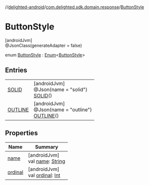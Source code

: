 //[delighted-android](../../../index.md)/[com.delighted.sdk.domain.response](../index.md)/[ButtonStyle](index.md)

# ButtonStyle

[androidJvm]\
@JsonClass(generateAdapter = false)

enum [ButtonStyle](index.md) : [Enum](https://kotlinlang.org/api/latest/jvm/stdlib/kotlin/-enum/index.html)&lt;[ButtonStyle](index.md)&gt;

## Entries

| | |
|---|---|
| [SOLID](-s-o-l-i-d/index.md) | [androidJvm]<br>@Json(name = &quot;solid&quot;)<br>[SOLID](-s-o-l-i-d/index.md)() |
| [OUTLINE](-o-u-t-l-i-n-e/index.md) | [androidJvm]<br>@Json(name = &quot;outline&quot;)<br>[OUTLINE](-o-u-t-l-i-n-e/index.md)() |

## Properties

| Name | Summary |
|---|---|
| [name](../-survey-type-identifier/-n-p-s/index.md#-372974862%2FProperties%2F-1909672370) | [androidJvm]<br>val [name](../-survey-type-identifier/-n-p-s/index.md#-372974862%2FProperties%2F-1909672370): [String](https://kotlinlang.org/api/latest/jvm/stdlib/kotlin/-string/index.html) |
| [ordinal](../-survey-type-identifier/-n-p-s/index.md#-739389684%2FProperties%2F-1909672370) | [androidJvm]<br>val [ordinal](../-survey-type-identifier/-n-p-s/index.md#-739389684%2FProperties%2F-1909672370): [Int](https://kotlinlang.org/api/latest/jvm/stdlib/kotlin/-int/index.html) |
